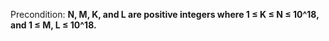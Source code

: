 Precondition: **N, M, K, and L are positive integers where 1 ≤ K ≤ N ≤ 10^18, and 1 ≤ M, L ≤ 10^18.**